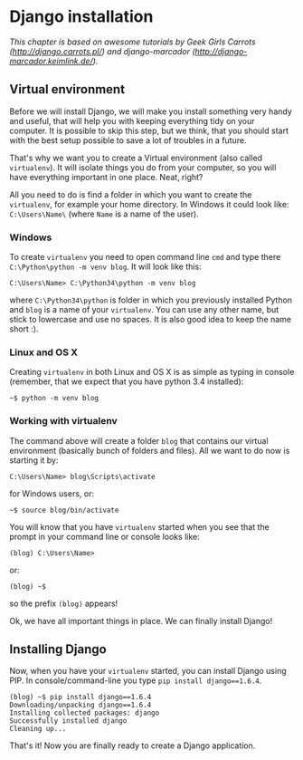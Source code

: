# Django installation

*This chapter is based on awesome tutorials by Geek Girls Carrots (http://django.carrots.pl/) and django-marcador (http://django-marcador.keimlink.de/).*

## Virtual environment

Before we will install Django, we will make you install something very handy and useful, that will help you with keeping everything tidy on your computer. It is possible to skip this step, but we think, that you should start with the best setup possible to save a lot of troubles in a future.

That's why we want you to create a Virtual environment (also called `virtualenv`). It will isolate things you do from your computer, so you will have everything important in one place. Neat, right?

All you need to do is find a folder in which you want to create the `virtualenv`, for example your home directory. In Windows it could look like: `C:\Users\Name\` (where `Name` is a name of the user).

### Windows

To create `virtualenv` you need to open command line `cmd` and type there `C:\Python\python -m venv blog`. It will look like this:

    C:\Users\Name> C:\Python34\python -m venv blog

where `C:\Python34\python` is folder in which you previously installed Python and `blog` is a name of your `virtualenv`. You can use any other name, but stick to lowercase and use no spaces. It is also good idea to keep the name short :).

### Linux and OS X

Creating `virtualenv` in both Linux and OS X is as simple as typing in console (remember, that we expect that you have python 3.4 installed):

    ~$ python -m venv blog

### Working with virtualenv

The command above will create a folder `blog` that contains our virtual environment (basically bunch of folders and files). All we want to do now is starting it by:

    C:\Users\Name> blog\Scripts\activate

for Windows users, or:

    ~$ source blog/bin/activate

You will know that you have `virtualenv` started when you see that the prompt in your command line or console looks like:

    (blog) C:\Users\Name>

or:

    (blog) ~$

so the prefix `(blog)` appears!

Ok, we have all important things in place. We can finally install Django!

## Installing Django

Now, when you have your `virtualenv` started, you can install Django using PIP. In console/command-line you type `pip install django==1.6.4`.

    (blog) ~$ pip install django==1.6.4
    Downloading/unpacking django==1.6.4
    Installing collected packages: django
    Successfully installed django
    Cleaning up...

That's it! Now you are finally ready to create a Django application.


